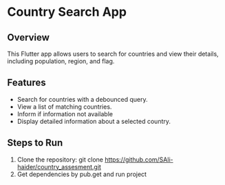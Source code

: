 # Country Search App

## Overview
This Flutter app allows users to search for countries and view their details, including population, region, and flag.

## Features
- Search for countries with a debounced query.
- View a list of matching countries.
- Inform if information not available
- Display detailed information about a selected country.

## Steps to Run
1. Clone the repository:
   git clone https://github.com/SAli-haider/country_assesment.git
2. Get dependencies by pub.get and run project

